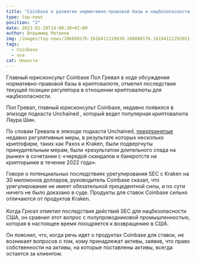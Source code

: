 ```yaml
---
title: "Coinbase о развитии нормативно-правовой базы и нацбезопасности США "
type: top-news
position: "2"
date: 2023-02-28T14:00:20+02:00
author: Владимир Матвеев
img: /images/top-news/106868176-1618411319630-106868176-16184112292021-04-14t143834z_1561353557_rc2qvm91n6cr_rtrmadp_0_coinbase-ipo.jpg
tags:
  - Coinbase
  - usa
cat: Новости
---
```

Главный юрисконсульт Coinbase Пол Гревал в ходе обсуждения нормативно-правовой базы в криптовалюте, отметил последствия текущей позиции регулятора в отношении криптовалюты для нацбезопасности.

Пол Гревал, главный юрисконсульт Coinbase, недавно появился в эпизоде подкаста Unchained , который ведет популярная криптовалюта Лаура Шин. 

По словам Гревала в эпизоде подкаста Unchained, [предпринятые](https://ambcrypto.com/coinbases-chief-legal-officer-talks-about-developments-in-regulatory-landscape/) недавно регулятивные меры, в результате которых несколько криптофирм, таких как Paxos и Kraken, были подвергнуты принудительным мерам, были «результатом длительного спада на рынке» в сочетании с «чередой скандалов и банкротств на крипторынке в течение 2022 года».

Говоря о потенциальных последствиях урегулирования SEC с Kraken на 30 миллионов долларов, руководитель Coinbase сказал, что урегулирование не имеет обязательной прецедентной силы, и по сути ничего не было доказано в суде. Продукты для ставок Coinbase сильно отличаются от продуктов Kraken.\
\
Когда Грюэл отметил последствия действий SEC для нацбезопасности США, он сравнил этот вопрос с полупроводниковой промышленностью, которая в настоящее время поощряется к возвращению в США.

Он пояснил, что, когда речь идет о продуктах Coinbase для ставок, не возникает вопросов о том, кому принадлежат активы, заявив, что право собственности на активы, на которые поставлены активы, всегда остается за клиентом.